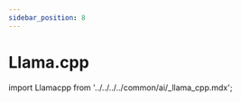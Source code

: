 ```yaml
---
sidebar_position: 8
---
```


# Llama.cpp

import Llamacpp from '../../../../common/ai/\_llama_cpp.mdx';

<Llamacpp />
